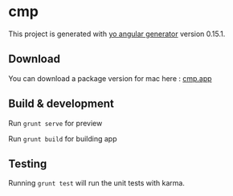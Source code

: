 # cmp

This project is generated with [yo angular generator](https://github.com/yeoman/generator-angular)
version 0.15.1.

## Download

You can download a package version for mac here : [cmp.app](https://github.com/abruneau/cmp/releases/download/0.3/cmp.app.zip)

## Build & development

Run `grunt serve` for preview

Run `grunt build` for building app

## Testing

Running `grunt test` will run the unit tests with karma.
